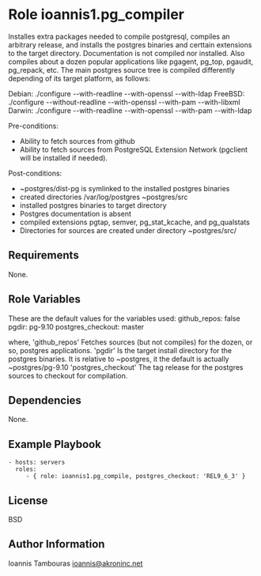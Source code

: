 Role ioannis1.pg_compiler
=========

Installes extra packages needed to compile postgresql, compiles an arbitrary release, and installs the
postgres binaries and certtain extensions to the target directory. Documentation is not compiled nor installed.
Also compiles about a dozen popular applications like pgagent, pg_top, pgaudit, pg_repack, etc.
The main postgres source tree is compiled differently depending of its target platform, as follows:

  Debian:   ./configure  --with-readline     --with-openssl   --with-ldap 
  FreeBSD:  ./configure  --without-readline  --with-openssl   --with-pam   --with-libxml
  Darwin:   ./configure  --with-readline     --with-openssl   --with-pam   --with-ldap 

Pre-conditions:
  - Ability to fetch sources from github
  - Ability to fetch sources from PostgreSQL Extension Network  (pgclient will be installed  if needed).

Post-conditions:
  -  ~postgres/dist-pg is symlinked to the installed postgres binaries
  - created directories /var/log/postgres ~postgres/src
  - installed postgres binaries to target directory
  - Postgres documentation is absent
  - compiled extensions   pgtap, semver, pg_stat_kcache, and  pg_qualstats
  - Directories for sources are created under directory ~postgres/src/



Requirements
------------

None.

Role Variables
--------------
These are the default values for the variables used:
github_repos:        false
pgdir:               pg-9.10
postgres_checkout:   master

where,
'github_repos'       Fetches sources (but not compiles) for the dozen, or so, postgres applications.
'pgdir'              Is the target install directory for the postgres binaries. It is relative to ~postgres, it
                     the default is actually ~postgres/pg-9.10
'postgres_checkout'  The tag release for the postgres sources to checkout for compilation. 


Dependencies
------------

None.

Example Playbook
----------------

    - hosts: servers
      roles:
         - { role: ioannis1.pg_compile, postgres_checkout: 'REL9_6_3' }

License
-------

BSD

Author Information
------------------
Ioannis Tambouras <ioannis@akroninc.net>
